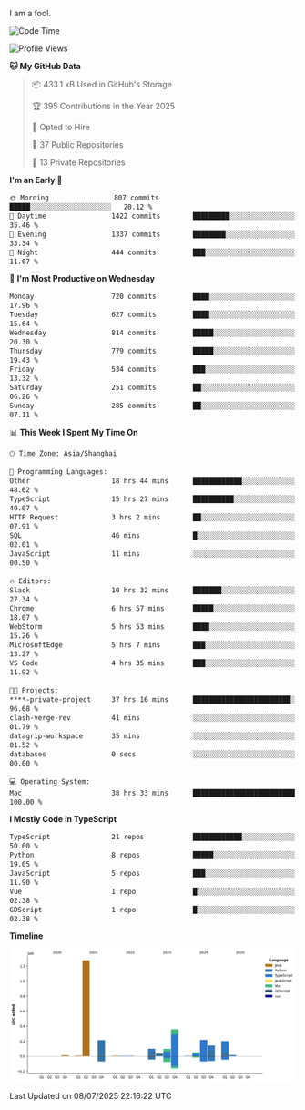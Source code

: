 I am a fool.

<!--START_SECTION:waka-->
![Code Time](http://img.shields.io/badge/Code%20Time-3%2C280%20hrs%2015%20mins-blue)

![Profile Views](http://img.shields.io/badge/Profile%20Views-2-blue)

**🐱 My GitHub Data** 

> 📦 433.1 kB Used in GitHub's Storage 
 > 
> 🏆 395 Contributions in the Year 2025
 > 
> 💼 Opted to Hire
 > 
> 📜 37 Public Repositories 
 > 
> 🔑 13 Private Repositories 
 > 
**I'm an Early 🐤** 

```text
🌞 Morning                807 commits         █████░░░░░░░░░░░░░░░░░░░░   20.12 % 
🌆 Daytime                1422 commits        █████████░░░░░░░░░░░░░░░░   35.46 % 
🌃 Evening                1337 commits        ████████░░░░░░░░░░░░░░░░░   33.34 % 
🌙 Night                  444 commits         ███░░░░░░░░░░░░░░░░░░░░░░   11.07 % 
```
📅 **I'm Most Productive on Wednesday** 

```text
Monday                   720 commits         ████░░░░░░░░░░░░░░░░░░░░░   17.96 % 
Tuesday                  627 commits         ████░░░░░░░░░░░░░░░░░░░░░   15.64 % 
Wednesday                814 commits         █████░░░░░░░░░░░░░░░░░░░░   20.30 % 
Thursday                 779 commits         █████░░░░░░░░░░░░░░░░░░░░   19.43 % 
Friday                   534 commits         ███░░░░░░░░░░░░░░░░░░░░░░   13.32 % 
Saturday                 251 commits         ██░░░░░░░░░░░░░░░░░░░░░░░   06.26 % 
Sunday                   285 commits         ██░░░░░░░░░░░░░░░░░░░░░░░   07.11 % 
```


📊 **This Week I Spent My Time On** 

```text
🕑︎ Time Zone: Asia/Shanghai

💬 Programming Languages: 
Other                    18 hrs 44 mins      ████████████░░░░░░░░░░░░░   48.62 % 
TypeScript               15 hrs 27 mins      ██████████░░░░░░░░░░░░░░░   40.07 % 
HTTP Request             3 hrs 2 mins        ██░░░░░░░░░░░░░░░░░░░░░░░   07.91 % 
SQL                      46 mins             █░░░░░░░░░░░░░░░░░░░░░░░░   02.01 % 
JavaScript               11 mins             ░░░░░░░░░░░░░░░░░░░░░░░░░   00.50 % 

🔥 Editors: 
Slack                    10 hrs 32 mins      ███████░░░░░░░░░░░░░░░░░░   27.34 % 
Chrome                   6 hrs 57 mins       █████░░░░░░░░░░░░░░░░░░░░   18.07 % 
WebStorm                 5 hrs 53 mins       ████░░░░░░░░░░░░░░░░░░░░░   15.26 % 
MicrosoftEdge            5 hrs 7 mins        ███░░░░░░░░░░░░░░░░░░░░░░   13.27 % 
VS Code                  4 hrs 35 mins       ███░░░░░░░░░░░░░░░░░░░░░░   11.92 % 

🐱‍💻 Projects: 
****-private-project     37 hrs 16 mins      ████████████████████████░   96.68 % 
clash-verge-rev          41 mins             ░░░░░░░░░░░░░░░░░░░░░░░░░   01.79 % 
datagrip-workspace       35 mins             ░░░░░░░░░░░░░░░░░░░░░░░░░   01.52 % 
databases                0 secs              ░░░░░░░░░░░░░░░░░░░░░░░░░   00.00 % 

💻 Operating System: 
Mac                      38 hrs 33 mins      █████████████████████████   100.00 % 
```

**I Mostly Code in TypeScript** 

```text
TypeScript               21 repos            ████████████░░░░░░░░░░░░░   50.00 % 
Python                   8 repos             █████░░░░░░░░░░░░░░░░░░░░   19.05 % 
JavaScript               5 repos             ███░░░░░░░░░░░░░░░░░░░░░░   11.90 % 
Vue                      1 repo              █░░░░░░░░░░░░░░░░░░░░░░░░   02.38 % 
GDScript                 1 repo              █░░░░░░░░░░░░░░░░░░░░░░░░   02.38 % 
```



**Timeline**

![Lines of Code chart](https://raw.githubusercontent.com/VeejaLiu/VeejaLiu/master/assets/bar_graph.png)


 Last Updated on 08/07/2025 22:16:22 UTC
<!--END_SECTION:waka-->
